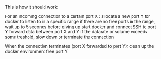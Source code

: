 This is how it should work:

For an incoming connection to a certain port X :
	allocate a new port Y for docker to listen to in a specific range
		if there are no free ports in the range, wait up to 5 seconds before giving up
	start docker and connect SSH to port Y
	forward data between port X and Y
		if the datarate or volume exceeds some treshold, slow down or terminate the connection

When the connection terminates (port X forwarded to port Y):
	clean up the docker environment
	free port Y
